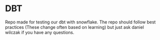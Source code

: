 # DBT
Repo made for testing our dbt with snowflake. The repo should follow best practices (These change often based on learning) but just ask daniel wilczak if you have any questions. 
